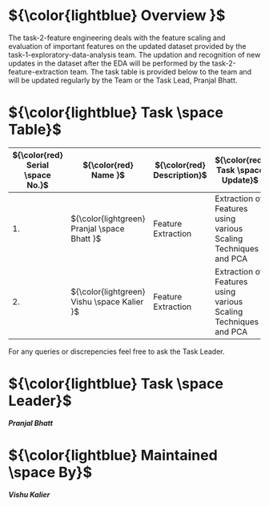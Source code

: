 

# ${\color{lightblue} Overview }$

The task-2-feature engineering deals with the feature scaling and evaluation of important features on the updated dataset provided by the task-1-exploratory-data-analysis
team. The updation and recognition of new updates in the dataset after the EDA will be performed by the task-2-feature-extraction team. The task table is provided below 
to the team and will be updated regularly by the Team or the Task Lead, Pranjal Bhatt.

# ${\color{lightblue} Task \space Table}$

| ${\color{red} Serial \space No.}$ | ${\color{red} Name }$ | ${\color{red} Description}$ | ${\color{red} Task \space Update}$ |
|-|-|-|-|
| 1. | ${\color{lightgreen} Pranjal \space Bhatt }$ | Feature Extraction | Extraction of Features using various Scaling Techniques and PCA | <b><i>In Progress</i></b> |
| 2. | ${\color{lightgreen} Vishu \space Kalier }$ | Feature Extraction | Extraction of Features using various Scaling Techniques and PCA | <b><i>In Progress</i></b> |

For any queries or discrepencies feel free to ask the Task Leader.

# ${\color{lightblue} Task \space Leader}$
  <b><i>Pranjal Bhatt</i></b>
  
# ${\color{lightblue} Maintained \space By}$
  <b><i>Vishu Kalier</i></b>
